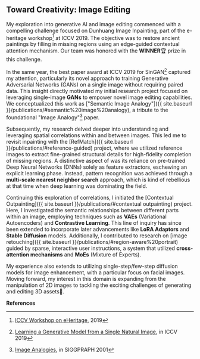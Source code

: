 ## Toward Creativity: Image Editing


My exploration into generative AI and image editing commenced with a compelling challenge focused on Dunhuang Image Inpainting, part of the e-heritage workshop[^iccv19] at ICCV 2019. The objective was to restore ancient paintings by filling in missing regions using an edge-guided contextual attention mechanism. Our team was honored with the **WINNER**🏆 prize in this challenge.

In the same year, the best paper award at ICCV 2019 for SinGAN[^SinGAN] captured my attention, particularly its novel approach to training Generative Adversarial Networks (GANs) on a single image without requiring paired data. This insight directly motivated my initial research project focused on leveraging single-image **GANs** to empower novel image editing capabilities. We conceptualized this work as ["Semantic Image Analogy"]({{ site.baseurl }}/publications/#semantic%20image%20analogy), a tribute to the foundational "Image Analogy"[^IA] paper.

Subsequently, my research delved deeper into understanding and leveraging spatial correlations within and between images. This led me to revisit inpainting with the [RefMatch]({{ site.baseurl }}/publications/#reference-guided) project, where we utilized reference images to extract fine-grained structural details for high-fidelity completion of missing regions. A distinctive aspect of was its reliance on pre-trained Deep Neural Networks (DNNs) solely as feature extractors, eschewing an explicit learning phase. Instead, pattern recognition was achieved through a **multi-scale nearest neighbor search** approach, which is kind of rebellious at that time when deep learning was dominating the field.

Continuing this exploration of correlations, I initiated the [Contextual Outpainting]({{ site.baseurl }}/publications/#contextual outpainting) project. Here, I investigated the semantic relationships between different parts within an image, employing techniques such as **VAEs** (Variational Autoencoders) and **Contrastive Learning**. This line of inquiry has since been extended to incorporate later advancements like **LoRA Adaptors** and **Stable Diffusion** models. Additionally, I contributed to research on [image retouching]({{ site.baseurl }}/publications/#region-aware%20portrait) guided by sparse, interactive user instructions, a system that utilized **cross-attention mechanisms** and **MoEs** (Mixture of Experts).

My experience also extends to utilizing single-step/few-step diffusion models for image enhancement, with a particular focus on facial images. Moving forward, my interest in this domain is expanding from the manipulation of 2D images to tackling the exciting challenges of generating and editing 3D assets🎨.

**References**

[^iccv19]: [ICCV Workshop on eHeritage](https://www.cvl.iis.u-tokyo.ac.jp/e-Heritage2019/), 2019
[^SinGAN]: [Learning a Generative Model from a Single Natural Image](https://tamarott.github.io/SinGAN.htm), in ICCV 2019
[^IA]: [Image Analogies](https://dl.acm.org/doi/10.1145/383259.383295), in SIGGPRAPH 2001